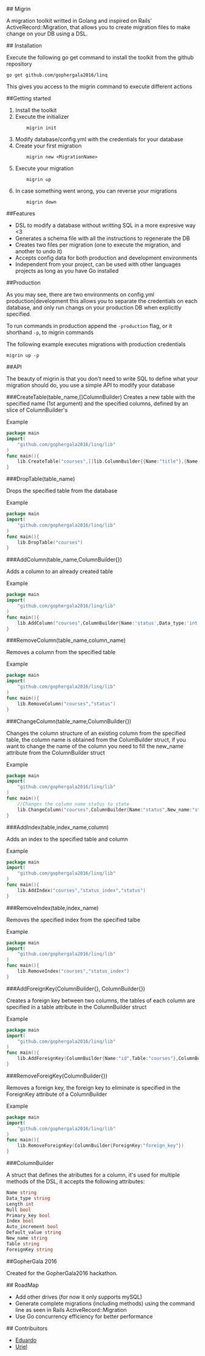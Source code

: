 ## Migrin

A migration toolkit writted in Golang and inspired on Rails' ActiveRecord::Migration, that allows you to create migration files to make change on your DB using a DSL.

## Installation

Execute the following go get command to install the toolkit from the github repository
```
go get github.com/gophergala2016/linq
```

This gives you access to the migrin command to execute different actions

##Getting started

1. Install the toolkit
2. Execute the initializer
	```
		migrin init
	```
3. Modify database/config.yml with the credentials for your database
4. Create your first migration
	```
		migrin new <MigrationName>
	```
5. Execute your migration
	```
		migrin up
	```
6. In case something went wrong, you can reverse your migrations
	```
		migrin down
	```

##Features

* DSL to modify a database without writting SQL in a more expresive way <3
* Generates a schema file with all the instructions to regenerate the DB
* Creates two files per migration (one to execute the migration, and another to undo it)
* Accepts config data for both production and development environments
* Independent from your project, can be used with other languages projects as long as you have Go installed

##Production

As you may see, there are two environments on config.yml production|development this allows you to separate the credentials on each database, and only run changs on your production DB when explicitly specified.

To run commands in production append the `-production` flag, or it shorthand `-p`, to migrin commands

The following example executes migrations with production credentials
```
migrin up -p
```

##API

The beauty of migrin is that you don't need to write SQL to define what your migration should do, you use a simple API to modify your database

###CreateTable(table_name,[]ColumnBuilder)
Creates a new table with the specified name (1st argument) and the specified columns, defined by an slice of ColumnBuilder's

Example
```go
package main 
import(
	"github.com/gophergala2016/linq/lib"
)
func main(){
	lib.CreateTable("courses",[]lib.ColumnBuilder{{Name:"title"},{Name:"description"}})	
}
```

###DropTable(table_name)

Drops the specified table from the database

Example
```go
package main 
import(
	"github.com/gophergala2016/linq/lib"
)
func main(){
	lib.DropTable("courses")	
}
```

###AddColumn(table_name,ColumnBuilder{})

Adds a column to an already created table

Example
```go
package main 
import(
	"github.com/gophergala2016/linq/lib"
)
func main(){
	lib.AddColumn("courses",ColumnBuilder{Name:'status',Data_type:'int'})	
}
```

###RemoveColumn(table_name,column_name)

Removes a column from the specified table

Example
```go
package main 
import(
	"github.com/gophergala2016/linq/lib"
)
func main(){
	lib.RemoveColumn("courses","status")	
}
```

###ChangeColumn(table_name,ColumnBuilder{})

Changes the column structure of an existing column from the specified table, the column name is obtained from the ColumBuilder struct, if you want to change the name of the column you need to fill the new_name attribute from the ColumnBuilder struct

Example
```go
package main 
import(
	"github.com/gophergala2016/linq/lib"
)
func main(){
	//Changes the column name status to state
	lib.ChangeColumn("courses",ColumnBuilder{Name:"status",New_name:"state"})	
}
```

###AddIndex(table,index_name,column)

Adds an index to the specified table and column

Example
```go
package main 
import(
	"github.com/gophergala2016/linq/lib"
)
func main(){
	lib.AddIndex("courses","status_index","status")	
}
```

###RemoveIndex(table,index_name)

Removes the specified index from the specified talbe

Example
```go
package main 
import(
	"github.com/gophergala2016/linq/lib"
)
func main(){
	lib.RemoveIndex("courses","status_index")	
}
```

###AddForeignKey(ColumnBuilder{}, ColumnBuilder{})

Creates a foreign key between two columns, the tables of each column are specified in a table attribute in the ColumnBuilder struct

Example
```go
package main 
import(
	"github.com/gophergala2016/linq/lib"
)
func main(){
	lib.AddForeignKey(ColumnBuilder{Name:"id",Table:"courses"},ColumnBuilder{Name:"course_id",Table:"videos"})	
}
```

###RemoveForeigKey(ColumnBuilder{})

Removes a foreign key, the foreign key to eliminate is specified in the ForeignKey attribute of a ColumnBuilder

Example
```go
package main 
import(
	"github.com/gophergala2016/linq/lib"
)
func main(){
	lib.RemoveForeignKey(ColumnBuilder{ForeignKey:"foreign_key"})	
}
```

###ColumnBuilder

A struct that defines the atributtes for a column, it's used for multiple methods of the DSL, it accepts the following attributes:

```go
Name string
Data_type string
Length int
Null bool
Primary_key bool
Index bool
Auto_increment bool
Default_value string
New_name string
Table string
ForeignKey string
```

##GopherGala 2016

Created for the GopherGala2016 hackathon.

## RoadMap

* Add other drives (for now it only supports mySQL)
* Generate complete migrations (including methods) using the command line as seen in Rails ActiveRecord::Migration
* Use Go concurrency efficiency for better performance

## Contribuitors

* [Eduardo](https://github.com/eduardo78d)
* [Uriel](https://github.com/urielhdz)


